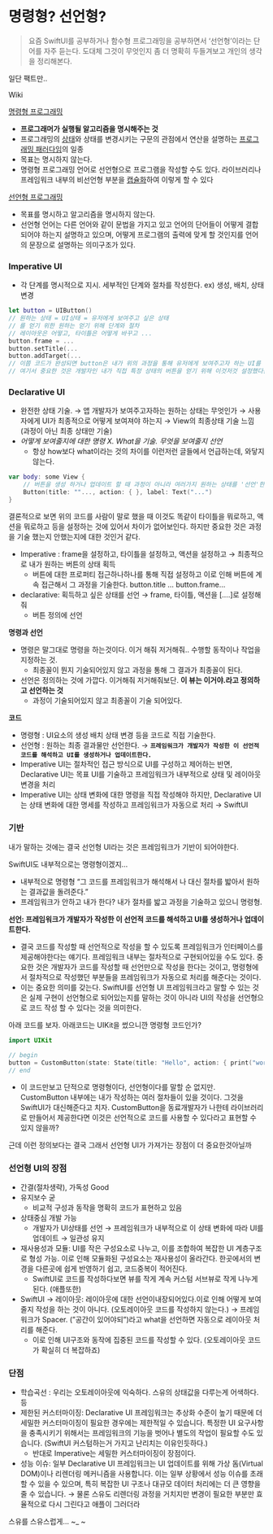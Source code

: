 # 명령형? 선언형?

> 요즘 SwiftUI를 공부하거나 함수형 프로그래밍을 공부하면서 ‘선언형’이라는 단어를 자주 듣는다. 도대체 그것이 무엇인지 좀 더 명확히 두들겨보고 개인의 생각을 정리해본다.
> 

일단 팩트만..

Wiki

[명령형 프로그래밍](https://ko.wikipedia.org/wiki/명령형_프로그래밍)

- **프로그래머가 실행될 알고리즘을 명시해주는 것**
- 프로그래밍의 [상태](https://ko.wikipedia.org/w/index.php?title=%EC%83%81%ED%83%9C_(%EC%BB%B4%ED%93%A8%ED%84%B0_%EA%B3%BC%ED%95%99)&action=edit&redlink=1)와 상태를 변경시키는 구문의 관점에서 연산을 설명하는 [프로그래밍 패러다임](https://ko.wikipedia.org/wiki/%ED%94%84%EB%A1%9C%EA%B7%B8%EB%9E%98%EB%B0%8D_%ED%8C%A8%EB%9F%AC%EB%8B%A4%EC%9E%84)의 일종
- 목표는 명시하지 않는다.
- 명령형 프로그래밍 언어로 선언형으로 프로그램을 작성할 수도 있다. 라이브러리나 프레임워크 내부의 비선언형 부분을 [캡슐화](https://ko.wikipedia.org/wiki/%EC%BA%A1%EC%8A%90%ED%99%94)하여 이렇게 할 수 있다

[선언형 프로그래밍](https://ko.wikipedia.org/wiki/선언형_프로그래밍)

- 목표를 명시하고 알고리즘을 명시하지 않는다.
- 선언형 언어는 다른 언어와 같이 문법을 가지고 있고 언어의 단어들이 어떻게 결합되어야 하는지 설명하고 있으며, 어떻게 프로그램의 출력에 맞게 할 것인지를 언어의 문장으로 설명하는 의미구조가 있다.

### Imperative UI

- 각 단계를 명시적으로 지시. 세부적인 단계와 절차를 작성한다. ex) 생성, 배치, 상태 변경

```swift
let button = UIButton()
// 원하는 상태 = UI상태 = 유저에게 보여주고 싶은 상태
// 를 얻기 위한 원하는 얻기 위해 단계와 절차
// 레이아웃은 어떻고, 타이틀은 어떻게 바꾸고 ... 
button.frame = ...
button.setTitle(...
button.addTarget(...
// 이쯤 코드가 완성되면 button은 내가 위의 과정을 통해 유저에게 보여주고자 하는 UI를 보여주게된다.
// 여기서 중요한 것은 개발자인 내가 직접 특정 상태의 버튼을 얻기 위해 이것저것 설정했다는 것이다.
```

### Declarative UI

- 완전한 상태 기술. → 앱 개발자가 보여주고자하는 원하는 상태는 무엇인가 → 사용자에게 UI가 최종적으로 어떻게 보여져야 하는지 → View의 최종상태 기술 느낌 (과정이 아닌 최종 상태만 기술)
- *어떻게 보여줄지에 대한 명령 X. What을 기술. 무엇을 보여줄지 선언*
    - 항상 how보다 what이라는 것의 차이를 이런저런 글들에서 언급하는데, 와닿지 않는다.

```swift
var body: some View {
    // 버튼을 생성 하거나 업데이트 할 때 과정이 아니라 여러가지 원하는 상태를 '선언'한다.
    Button(title: ""..., action: { }, label: Text("...")
}
```

결론적으로 보면 위의 코드를 사람이 말로 했을 때 이것도 똑같이 타이틀을 뭐로하고, 액션을 뭐로하고 등을 설정하는 것에 있어서 차이가 없어보인다. 하지만 중요한 것은 과정을 기술 했는지 안했는지에 대한 것인거 같다.

- Imperative : frame을 설정하고, 타이틀을 설정하고, 액션을 설정하고 → 최종적으로 내가 원하는 버튼의 상태 획득
    - 버튼에 대한 프로퍼티 접근하나하나를 통해 직접 설정하고 이로 인해 버튼에 계속 접근해서 그 과정을 기술한다. button.title … button.frame…
- declarative: 획득하고 싶은 상태를 선언 → frame, 타이틀, 액션을 [….]로 설정해줘
    - 버튼 정의에 선언

**명령과 선언**

- 명령은 말그대로 명령을 하는것이다. 이거 해줘 저거해줘.. 수행할 동작이나 작업을 지정하는 것.
    - 최종꼴이 뭔지 기술되어있지 않고 과정을 통해 그 결과가 최종꼴이 된다.
- 선언은 정의하는 것에 가깝다. 이거해줘 저거해줘보단. **이 뷰는 이거야.라고 정의하고 선언하는 것**
    - 과정이 기술되어있지 않고 최종꼴이 기술 되어있다.
    

**코드**

- 명령형 : UI요소의 생성 배치 상태 변경 등을 코드로 직접 기술한다.
- 선언형 : 원하는 최종 결과물만 선언한다. → **`프레임워크가 개발자가 작성한 이 선언적 코드를 해석하고 UI를 생성하거나 업데이트한다.`**
- Imperative UI는 절차적인 접근 방식으로 UI를 구성하고 제어하는 반면, Declarative UI는 목표 UI를 기술하고 프레임워크가 내부적으로 상태 및 레이아웃 변경을 처리
- Imperative UI는 상태 변화에 대한 명령을 직접 작성해야 하지만, Declarative UI는 상태 변화에 대한 명세를 작성하고 프레임워크가 자동으로 처리 → SwiftUI

### 기반

내가 말하는 것에는 결국 선언형 UI라는 것은 프레임워크가 기반이 되어야한다. 

SwiftUI도 내부적으로는 명령형이겠지…

- 내부적으로 명령형 “그 코드를 프레임워크가 해석해서 나 대신 절차를 밟아서 원하는 결과값을 돌려준다.”
- 프레임워크가 안하고 내가 한다? 내가 절차를 밟고 과정을 기술하고 있으니 명령형.

**선언: 프레임워크가 개발자가 작성한 이 선언적 코드를 해석하고 UI를 생성하거나 업데이트한다.**

- 결국 코드를 작성할 때 선언적으로 작성을 할 수 있도록 프레임워크가 인터페이스를 제공해야한다는 얘기다. 프레임워크 내부는 절차적으로 구현되어있을 수도 있다. 중요한 것은 개발자가 코드를 작성할 때 선언만으로 작성을 한다는 것이고, 명령형에서 절차적으로 작성했던 부분들을 프레임워크가 자동으로 처리를 해준다는 것이다.
- 이는 중요한 의미를 갖는다. SwiftUI를 선언형 UI 프레임워크라고 말할 수 있는 것은 실제 구현이 선언형으로 되어있는지를 말하는 것이 아니라 UI의 작성을 선언형으로 코드 작성 할 수 있다는 것을 의미한다.

아래 코드를 보자. 아래코드는 UIKit을 썼으니깐 명령형 코드인가?

```swift
import UIKit 

// begin
button = CustomButton(state: State(title: "Hello", action: { print("world") }))
// end
```

- 이 코드만보고 단적으로 명령형이다, 선언형이다를 말할 순 없지만. CustomButton 내부에는 내가 작성하는 여러 절차들이 있을 것이다. 그것을 SwiftUI가 대신해준다고 치자. CustomButton을 동료개발자가 나한테 라이브러리로 만들어서 제공한다면 이것은 선언적으로 코드를 사용할 수 있다라고 표현할 수 있지 않을까?

근데 이런 정의보다는 결국 그래서 선언형 UI가 가져가는 장점이 더 중요한것아닐까

### **선언형 UI의 장점**

- 간결(절차생략), 가독성 Good
- 유지보수 굳
    - 비교적 구성과 동작을 명확히 코드가 표현하고 있음
- 상태중심 개발 가능
    - 개발자가 UI상태를 선언 → 프레임워크가 내부적으로 이 상태 변화에 따라 UI를 업데이트 → 일관성 유지
- 재사용성과 모듈: UI를 작은 구성요소로 나누고, 이를 조합하여 복잡한 UI 계층구조로 형성 가능. 이로 인해 모듈화된 구성요소는 재사용성이 올라간다. 한곳에서의 변경을 다른곳에 쉽게 반영하기 쉽고, 코드중복이 적어진다.
    - SwiftUI로 코드를 작성하다보면 뷰를 작게 계속 커스텀 서브뷰로 작게 나누게 된다. (애플또한)
- SwiftUI → 레이아웃: 레이아웃에 대한 선언이내장되어있다.이로 인해 어떻게 보여줄지 작성을 하는 것이 아니다. (오토레이아웃 코드를 작성하지 않는다.) → 프레임워크가 Spacer. (”공간이 있어야되”)라고 what을 선언하면 자동으로 레이아웃 처리를 해준다.
    - 이로 인해 UI구조와 동작에 집중된 코드를 작성할 수 있다. (오토레이아웃 코드가 확실히 더 복잡하죠)

### 단점

- 학습곡선 : 우리는 오토레이아웃에 익숙하다. 스유의 상태값을 다루는게 어색하다. 등
- 제한된 커스터마이징: Declarative UI 프레임워크는 추상화 수준이 높기 때문에 더 세밀한 커스터마이징이 필요한 경우에는 제한적일 수 있습니다. 특정한 UI 요구사항을 충족시키기 위해서는 프레임워크의 기능을 벗어나 별도의 작업이 필요할 수도 있습니다.
(SwiftUI 커스텀하는거 가지고 난리치는 이유인듯하다.)
    - 반대로 Imperative는 세밀한 커스터마이징이 장점이다.
- 성능 이슈: 일부 Declarative UI 프레임워크는 UI 업데이트를 위해 가상 돔(Virtual DOM)이나 리렌더링 메커니즘을 사용합니다. 이는 일부 상황에서 성능 이슈를 초래할 수 있을 수 있으며, 특히 복잡한 UI 구조나 대규모 데이터 처리에는 더 큰 영향을 줄 수 있습니다. → 물론 스유도 리렌더링 과정을 거치지만 변경이 필요한 부분만 효율적으로 다시 그린다고 애플이 그러더라

스유를 스유스럽게… ~_ ~
